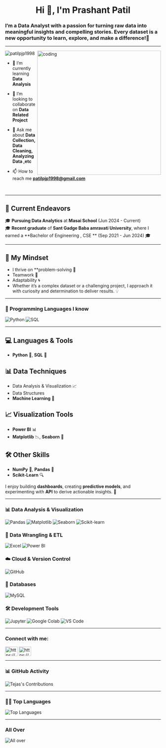 <h1 align="center">Hi 👋, I'm Prashant Patil</h1>
<h3> I’m a Data Analyst with a passion for turning raw data into meaningful insights and compelling stories. Every dataset is a new opportunity to learn, explore, and make a difference!🌟</h3>



---
<img align ="right" alt = "coding" width="400" src="https://datascientest.com/en/files/2024/03/Citizen_Data_Scientist-1024x585-1.jpg">

<p align="left"> <img src="https://komarev.com/ghpvc/?username=tejaspatil2002&label=Profile%20views&color=0e75b6&style=flat" alt="patilpjp1998" /> </p>

- 🌱 I’m currently learning **Data Analysis**

- 👯 I’m looking to collaborate on **Data Related Project**

- 💬 Ask me about **Data Collection, Data Cleaning, Analyzing Data ,etc**

- 📫 How to reach me **patilpjp1998@gmail.com**

</br>

---

## 🌱 Current Endeavors  
🎓 **Pursuing Data Analytics** at **Masai School** (Jun 2024 - Current)  
🎓 **Recent graduate** of **Sant Gadge Baba amravati University**, where I earned a **Bachelor of Engineering , CSE ** (Sep 2021 - Jun 2024) 🎓  

---

## 🧠 My Mindset  
- I thrive on **problem-solving 🧩
- Teamwork 🤝
- Adaptability  🌀
- Whether it’s a complex dataset or a challenging project, I approach it with curiosity and determination to deliver results. 💡 

---


### 🔧 Programming Languages I know
<div>
  <img src="https://img.shields.io/badge/Python-3776AB?style=for-the-badge&logo=python&logoColor=white" alt="Python"/>
  <img src="https://img.shields.io/badge/SQL-336791?style=for-the-badge&logo=microsoft-sql-server&logoColor=white" alt="SQL"/>
</div>

---

## 💻 Languages & Tools  
- **Python** 🐍, **SQL** 💾  

## 📊 Data Techniques  
- Data Analysis & Visualization 📈  
- Data Structures  
- **Machine Learning** 🤖  

## 📈 Visualization Tools  
- **Power BI** 📊  
- **Matplotlib** 📉, **Seaborn** 🎨  

## 🛠️ Other Skills  
- **NumPy** 🧮, **Pandas** 🐼  
- **Scikit-Learn** 🔍
  
I enjoy building **dashboards**, creating **predictive models**, and experimenting with **API** to derive actionable insights. 🤖  

---

### 📊 Data Analysis & Visualization  
<div>
  <img src="https://img.shields.io/badge/Pandas-150458?style=for-the-badge&logo=pandas&logoColor=white" alt="Pandas"/>
  <img src="https://img.shields.io/badge/Matplotlib-013243?style=for-the-badge&logo=matplotlib&logoColor=white" alt="Matplotlib"/>
  <img src="https://img.shields.io/badge/Seaborn-3776AB?style=for-the-badge&logo=python&logoColor=white" alt="Seaborn"/>
  <img src="https://img.shields.io/badge/ScikitLearn-F7931E?style=for-the-badge&logo=scikit-learn&logoColor=white" alt="Scikit-learn"/>
</div>

### 🧹 Data Wrangling & ETL  
<div>
  <img src="https://img.shields.io/badge/Excel-217346?style=for-the-badge&logo=microsoft-excel&logoColor=white" alt="Excel"/>
  <img src="https://img.shields.io/badge/PowerBI-F2C811?style=for-the-badge&logo=power-bi&logoColor=black" alt="Power BI"/>
</div>

### ☁️ Cloud & Version Control  
<div>
  <img src="https://img.shields.io/badge/GitHub-181717?style=for-the-badge&logo=github&logoColor=white" alt="GitHub"/>
</div>

### 📂 Databases  
<div>
  <img src="https://img.shields.io/badge/MySQL-4479A1?style=for-the-badge&logo=mysql&logoColor=white" alt="MySQL"/>
</div>

### 🛠 Development Tools  
<div>
  <img src="https://img.shields.io/badge/Jupyter-F37626?style=for-the-badge&logo=jupyter&logoColor=white" alt="Jupyter"/>
  <img src="https://img.shields.io/badge/GoogleColab-F9AB00?style=for-the-badge&logo=google-colab&logoColor=white" alt="Google Colab"/>
  <img src="https://img.shields.io/badge/VSCode-007ACC?style=for-the-badge&logo=visual-studio-code&logoColor=white" alt="VS Code"/>
</div>


---


<h3 align="left">Connect with me:</h3>
<p align="left">
<a href="https://linkedin.com/in/https://www.linkedin.com/in/tejas-patil2002/" target="blank"><img align="center" src="https://raw.githubusercontent.com/rahuldkjain/github-profile-readme-generator/master/src/images/icons/Social/linked-in-alt.svg" alt="https://www.linkedin.com/in/tejas-patil2002/" height="30" width="40" /></a>
<a href="https://instagram.com/https://www.instagram.com/tejas_patil574/" target="blank"><img align="center" src="https://raw.githubusercontent.com/rahuldkjain/github-profile-readme-generator/master/src/images/icons/Social/instagram.svg" alt="https://www.instagram.com/tejas_patil574/" height="30" width="40" /></a>
</p>

---
### 📊 GitHub Activity  
![Tejas's Contributions](https://github-readme-stats.vercel.app/api?username=tejaspatil2002&show_icons=true&locale&theme=radical&hide_border=true)

---

### 🧑‍💻 Top Languages  
![Top Languages](https://github-readme-stats.vercel.app/api/top-langs?username=tejaspatil2002&layout=compact&theme=radical&hide_border=true)

---

### All Over
![All over ](https://github-readme-streak-stats.herokuapp.com/?user=tejaspatil2002&layout=compact&theme=radical&hide_border=true)



